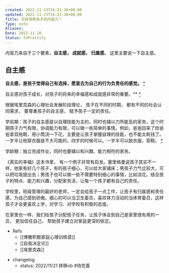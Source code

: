 ```yaml
---
created: 2022-11-23T16:21:38+08:00
updated: 2022-11-23T16:21:38+08:00
Title: 怎样培养孩子的内驱力？
Type: note
Aliases: 
Date: 2022-11-20
Status: ToPrettify 
---
```



内驱力来自于三个要素，**自主感， 成就感， 归属感**。   这里主要说一下自主感。

## 自主感

**自主感，是孩子觉得自己有选择，愿意去为自己的行为负责任的感觉。** [*](https://roamresearch.com/#/offline/Evergreen/page/DxgyjYJ67)  

自主感对孩子成长，对孩子的将来的幸福感和成就感非常的重要。** [*](https://roamresearch.com/#/offline/Evergreen/page/MVmMzDFAx)  

根据埃里克森的心理社会发展阶段理论， 孩子在不同的时期， 都有不同的社会认同需求， 要尊重孩子的自主感， 赋予孩子一定的责任。  

学前期：孩子的自主感是以自理技能为主的，同时也辅以力所能及的家务，这个时期孩子力气有限，协调能力有限，可以做一些简单的事情。例如，爸爸回来了给爸爸拿双拖鞋，用小筒浇一下花，主要是让孩子掌握自理的技能，也不能太耗钱了。一岁半让他穿衣服是不大可能的，四岁的时候可以。一岁半可以脱衣服，穿鞋。 [*](https://roamresearch.com/#/offline/Evergreen/page/j6PX4JCDQ)  

学龄期：独立完成作业，同时也要辅以和兴趣、能力相符的家务。  

《真实的幸福》这本书里， 有一个例子非常有启发。塞里格曼说孩子其实不一样，他家有好几个孩子，有的孩子细心，可以给大家铺床；男孩子力气比较大，可以把垃圾提出去；男孩子也可以做一些不需要特别细心的事情，比如浇花。结合孩子的特点、能力和兴趣，分配家务活，让每一个孩子都有自己的责任。  

学校里，班级管理的最好的老师，一定会给孩子一点工作，让孩子有归属感和责任感，为自己感到骄傲。细心的可以当卫生委员，喜欢体力活动的当体育委员，这样孩子才会更喜欢上学，对学习、对学校有积极的态度。  

在家里也一样，我们给孩子分配孩子任务，让孩子体会到自己是家里很有用的一员， 更加信任自己， 帮助孩子建立对家庭更深的依恋。  



-   Refs
    -   [[博雅积极家庭心理训练营]]
    -   [[自我决定论]]
    -   [[埃里克森]]

* changelog
	* status: 2022/11/21 转移ob #待完善
